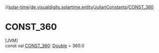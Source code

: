 //[solar-time](../../../index.md)/[de.visualdigits.solartime.entity](../index.md)/[JulianConstants](index.md)/[CONST_360](-c-o-n-s-t_360.md)

# CONST_360

[JVM]\
const val [CONST_360](-c-o-n-s-t_360.md): [Double](https://kotlinlang.org/api/latest/jvm/stdlib/kotlin/-double/index.html) = 360.0
